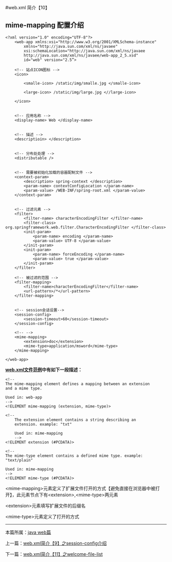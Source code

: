 
#web.xml 简介【10】

## mime-mapping 配置介绍


	<?xml version="1.0" encoding="UTF-8"?>
		<web-app xmlns:xsi="http://www.w3.org/2001/XMLSchema-instance"
         	xmlns="http://java.sun.com/xml/ns/javaee"
         	xsi:schemaLocation="http://java.sun.com/xml/ns/javaee
         	http://java.sun.com/xml/ns/javaee/web-app_2_5.xsd"
         	id="web" version="2.5”>

		<!-- 站点ICON图标 -->
		<icon>

            <smalle-icon> /static/img/smalle.jpg </smalle-icon>

            <large-icon> /static/img/large.jpg <//large-icon>

		</icon>


		<!-- 应用名称 -->
		<display-name> Web </display-name>


		<!-- 描述 -->
		<descriptioin> </description>


		<!-- 分布处处理 -->
		<distributable />


		<!-- 需要被初始化加载的容器配制文件 -->
		<context-param>
            <description> spring-context </description>
            <param-name> contextConfigLocation </param-name>
            <param-value> /WEB-INF/spring-root.xml </param-value>
		</context-param>


		<!-- 过滤元素 -->
		<filter>
			<filter-name> characterEncodingFilter </filter-name>
			<filter-class> org.springframework.web.filter.CharacterEncodingFilter </filter-class>
			<init-param>
				<param-name> encoding </param-name>
				<param-value> UTF-8 </param-value>
			</init-param>
			<init-param>
				<param-name> forceEncoding </param-name>
				<param-value> true </param-value>
			</init-param>
		</filter>

		<!-- 被过滤的范围 -->
		<filter-mapping>
			<filter-name>characterEncodingFilter</filter-name>
			<url-pattern>/*</url-pattern>
		</filter-mapping>


        <!-- session会话设置-->
        <session-config>
            <session-timeout>60</session-timeout>
        </session-config>

        <!-- -->
        <mime-mapping>
            <extension>doc</extension>
            <mime-type>application/msword</mime-type>
        </mime-mapping>

	</web-app>



**[web.xml文件范例](./webxml)中有如下一段描述：**


    <!--
    The mime-mapping element defines a mapping between an extension
    and a mime type.

    Used in: web-app
    -->
    <!ELEMENT mime-mapping (extension, mime-type)>

    <!--
        The extension element contains a string describing an
        extension. example: "txt"

        Used in: mime-mapping
        -->
    <!ELEMENT extension (#PCDATA)>

    <!--
    The mime-type element contains a defined mime type. example:
    "text/plain"

    Used in: mime-mapping
    -->
    <!ELEMENT mime-type (#PCDATA)>



\<mime-mapping>元素定义了扩展文件打开的方式【避免直接在浏览器中被打开】，此元素节点下有\<extension>,\<mime-type>两元素

\<extension>元素填写扩展文件的后缀名

\<mime-type>元素定义了打开的方式


***

本篇所属：[java web篇](./Java/web/Index)

上一篇：[web.xml简介【9】之session-config介绍](./webxml-session-config-9)

下一篇：[web.xml简介【11】之welcome-file-list](./webxml-welcome-file-list-11)
